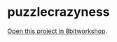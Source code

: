 puzzlecrazyness
=====

[Open this project in 8bitworkshop](http://8bitworkshop.com/redir.html?platform=atari7800&githubURL=https%3A%2F%2Fgithub.com%2FGuiosd%2Fpuzzlecrazyness&file=puzzlecrazyness.c).
